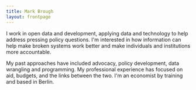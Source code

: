 ```yaml
---
title: Mark Brough
layout: frontpage
---
```


I work in open data and development, applying data and technology to help address pressing policy questions. I'm interested in how information can help make broken systems work better and make individuals and institutions more accountable.

My past approaches have included advocacy, policy development, data wrangling and programming. My professional experience has focused on aid, budgets, and the links between the two. I'm an economist by training and based in Berlin.